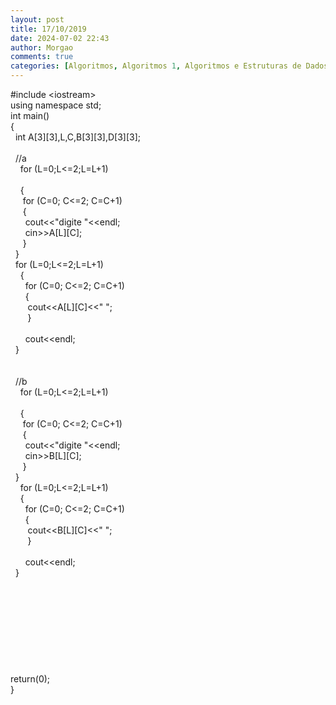 ```yaml
---
layout: post
title: 17/10/2019
date: 2024-07-02 22:43
author: Morgao
comments: true
categories: [Algoritmos, Algoritmos 1, Algoritmos e Estruturas de Dados, beecrowd, Linguagem C, Programação]
---
```

#include &lt;iostream&gt;<br />
using namespace std;<br />
int main()<br />
{<br />
&nbsp; int A[3][3],L,C,B[3][3],D[3][3];<br />
<br />
&nbsp; //a<br />
&nbsp; &nbsp; for (L=0;L&lt;=2;L=L+1)<br />
&nbsp; <br />
&nbsp; &nbsp; {<br />
&nbsp; &nbsp; &nbsp;for (C=0; C&lt;=2; C=C+1)<br />
&nbsp; &nbsp; &nbsp;{<br />
&nbsp; &nbsp; &nbsp; cout&lt;&lt;"digite "&lt;&lt;endl;<br />
&nbsp; &nbsp; &nbsp; cin&gt;&gt;A[L][C];<br />
&nbsp; &nbsp; &nbsp;}<br />
&nbsp;<span style="white-space: pre;"> </span>}<br />
&nbsp;<span style="white-space: pre;">  </span>for (L=0;L&lt;=2;L=L+1)<br />
&nbsp; <span style="white-space: pre;">  </span> {<br />
&nbsp; &nbsp; <span style="white-space: pre;">  </span> for (C=0; C&lt;=2; C=C+1)<br />
&nbsp; &nbsp; &nbsp;<span style="white-space: pre;">  </span>{<br />
&nbsp; &nbsp; &nbsp; <span style="white-space: pre;">  </span>cout&lt;&lt;A[L][C]&lt;&lt;" ";<br />
&nbsp; &nbsp; <span style="white-space: pre;"> </span> <span style="white-space: pre;"> </span>}<br />
&nbsp; &nbsp; <br />
&nbsp; &nbsp; &nbsp;<span style="white-space: pre;">  </span>cout&lt;&lt;endl;<br />
&nbsp;<span style="white-space: pre;">  </span>}<br />
&nbsp;<span style="white-space: pre;"> </span><br />
<br />
&nbsp;<span style="white-space: pre;"> </span>//b<br />
&nbsp; &nbsp; for (L=0;L&lt;=2;L=L+1)<br />
&nbsp; <br />
&nbsp; &nbsp; {<br />
&nbsp; &nbsp; &nbsp;for (C=0; C&lt;=2; C=C+1)<br />
&nbsp; &nbsp; &nbsp;{<br />
&nbsp; &nbsp; &nbsp; cout&lt;&lt;"digite "&lt;&lt;endl;<br />
&nbsp; &nbsp; &nbsp; cin&gt;&gt;B[L][C];<br />
&nbsp; &nbsp; &nbsp;}<br />
&nbsp;<span style="white-space: pre;"> </span>}<br />
&nbsp;<span style="white-space: pre;"> </span> <span style="white-space: pre;">  </span>for (L=0;L&lt;=2;L=L+1)<br />
&nbsp; <span style="white-space: pre;">  </span> {<br />
&nbsp; &nbsp; <span style="white-space: pre;">  </span> for (C=0; C&lt;=2; C=C+1)<br />
&nbsp; &nbsp; &nbsp;<span style="white-space: pre;">  </span>{<br />
&nbsp; &nbsp; &nbsp; <span style="white-space: pre;">  </span>cout&lt;&lt;B[L][C]&lt;&lt;" ";<br />
&nbsp; &nbsp; <span style="white-space: pre;"> </span> <span style="white-space: pre;"> </span>}<br />
&nbsp; &nbsp; <br />
&nbsp; &nbsp; &nbsp;<span style="white-space: pre;">  </span>cout&lt;&lt;endl;<br />
&nbsp;<span style="white-space: pre;">  </span>}<br />
&nbsp;<span style="white-space: pre;"> </span><br />
&nbsp;<span style="white-space: pre;"> </span><br />
<br />
&nbsp;<span style="white-space: pre;"> </span><br />
&nbsp;<span style="white-space: pre;"> </span><br />
&nbsp;<span style="white-space: pre;"> </span><br />
<br />
<br />
<br />
return(0);<br />
}
